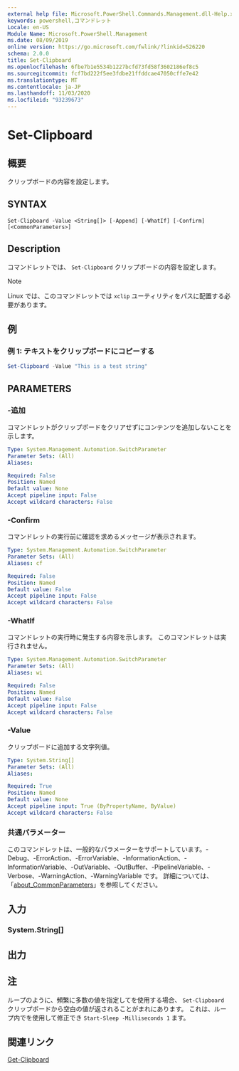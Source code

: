 ```yaml
---
external help file: Microsoft.PowerShell.Commands.Management.dll-Help.xml
keywords: powershell,コマンドレット
Locale: en-US
Module Name: Microsoft.PowerShell.Management
ms.date: 08/09/2019
online version: https://go.microsoft.com/fwlink/?linkid=526220
schema: 2.0.0
title: Set-Clipboard
ms.openlocfilehash: 6fbe7b1e5534b1227bcfd73fd58f3602186ef8c5
ms.sourcegitcommit: fcf7bd222f5ee3fdbe21ffddcae47050cffe7e42
ms.translationtype: MT
ms.contentlocale: ja-JP
ms.lasthandoff: 11/03/2020
ms.locfileid: "93239673"
---
```

# Set-Clipboard

## 概要
クリップボードの内容を設定します。

## SYNTAX

```
Set-Clipboard -Value <String[]> [-Append] [-WhatIf] [-Confirm] [<CommonParameters>]
```

## Description

コマンドレットでは、 `Set-Clipboard` クリップボードの内容を設定します。

> [!NOTE]
> Linux では、このコマンドレットでは `xclip` ユーティリティをパスに配置する必要があります。

## 例

### 例 1: テキストをクリップボードにコピーする

```powershell
Set-Clipboard -Value "This is a test string"
```

## PARAMETERS

### -追加

コマンドレットがクリップボードをクリアせずにコンテンツを追加しないことを示します。

```yaml
Type: System.Management.Automation.SwitchParameter
Parameter Sets: (All)
Aliases:

Required: False
Position: Named
Default value: None
Accept pipeline input: False
Accept wildcard characters: False
```

### -Confirm

コマンドレットの実行前に確認を求めるメッセージが表示されます。

```yaml
Type: System.Management.Automation.SwitchParameter
Parameter Sets: (All)
Aliases: cf

Required: False
Position: Named
Default value: False
Accept pipeline input: False
Accept wildcard characters: False
```

### -WhatIf

コマンドレットの実行時に発生する内容を示します。 このコマンドレットは実行されません。

```yaml
Type: System.Management.Automation.SwitchParameter
Parameter Sets: (All)
Aliases: wi

Required: False
Position: Named
Default value: False
Accept pipeline input: False
Accept wildcard characters: False
```

### -Value

クリップボードに追加する文字列値。

```yaml
Type: System.String[]
Parameter Sets: (All)
Aliases:

Required: True
Position: Named
Default value: None
Accept pipeline input: True (ByPropertyName, ByValue)
Accept wildcard characters: False
```

### 共通パラメーター

このコマンドレットは、一般的なパラメーターをサポートしています。-Debug、-ErrorAction、-ErrorVariable、-InformationAction、-InformationVariable、-OutVariable、-OutBuffer、-PipelineVariable、-Verbose、-WarningAction、-WarningVariable です。 詳細については、「[about_CommonParameters](https://go.microsoft.com/fwlink/?LinkID=113216)」を参照してください。

## 入力

### System.String[]

## 出力

## 注

ループのように、頻繁に多数の値を指定してを使用する場合、 `Set-Clipboard` クリップボードから空白の値が返されることがまれにあります。 これは、ループ内でを使用して修正でき `Start-Sleep -Milliseconds 1` ます。

## 関連リンク

[Get-Clipboard](Get-Clipboard.md)
